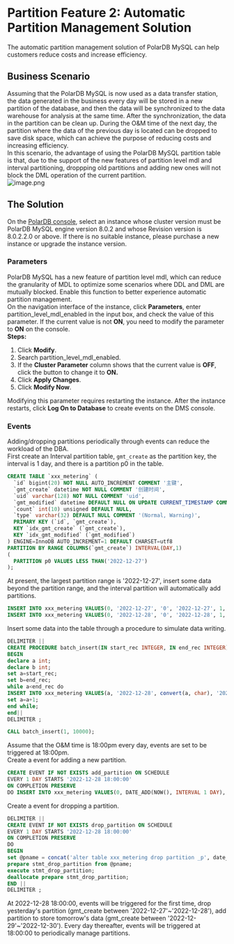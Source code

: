 <a name="Q6Yf8"></a>
# Partition Feature 2: Automatic Partition Management Solution
The automatic partition management solution of PolarDB MySQL can help customers reduce costs and increase efficiency.
<a name="O2ulw"></a>
## Business Scenario
Assuming that the PolarDB MySQL is now used as a data transfer station, the data generated in the business every day will be stored in a new partition of the database, and then the data will be synchronized to the data warehouse for analysis at the same time. After the synchronization, the data in the partition can be clean up. During the O&M time of the next day, the partition where the data of the previous day is located can be dropped to save disk space, which can achieve the purpose of reducing costs and increasing efficiency.<br />In this scenario, the advantage of using the PolarDB MySQL partition table is that, due to the support of the new features of partition level mdl and interval partitioning, droppping old partitions and adding new ones will not block the DML operation of the current partition.<br />![image.png](https://intranetproxy.alipay.com/skylark/lark/0/2022/png/221080/1672284218593-741acd27-e685-4898-adbb-fe17e90354c4.png#clientId=ub7df047b-4c00-4&crop=0&crop=0&crop=1&crop=1&from=paste&height=645&id=u9b51b0f9&margin=%5Bobject%20Object%5D&name=image.png&originHeight=1290&originWidth=2126&originalType=binary&ratio=1&rotation=0&showTitle=false&size=771421&status=done&style=none&taskId=u318de479-eab7-40d4-8682-8f7297bb3ae&title=&width=1063)
<a name="BfKoy"></a>
## The Solution
On the [PolarDB console](https://polardb.console.aliyun.com/), select an instance whose cluster version must be PolarDB MySQL engine version 8.0.2 and whose Revision version is 8.0.2.2.0 or above. If there is no suitable instance, please purchase a new instance or upgrade the instance version.
<a name="bm6RF"></a>
### Parameters
PolarDB MySQL has a new feature of partition level mdl, which can reduce the granularity of MDL to optimize some scenarios where DDL and DML are mutually blocked. Enable this function to better experience automatic partition management.<br />On the navigation interface of the instance, click **Parameters**, enter partition_level_mdl_enabled in the input box, and check the value of this parameter. If the current value is not **ON**, you need to modify the parameter to **ON** on the console.<br />**Steps:**

1. Click **Modify**.
2. Search partition_level_mdl_enabled.
3. If the **Cluster Parameter** column shows that the current value is **OFF**, click the button to change it to **ON.**
4. Click **Apply Changes**.
5.  Click **Modify Now**.

Modifying this parameter requires restarting the instance. After the instance restarts, click **Log On to Database** to create events on the DMS console.
<a name="hfpEM"></a>
### Events
Adding/dropping partitions periodically through events can reduce the workload of the DBA.<br />First create an Interval partition table, `gmt_create` as the partition key, the interval is 1 day, and there is a partition p0 in the table.
```sql
CREATE TABLE `xxx_metering` (
  `id` bigint(20) NOT NULL AUTO_INCREMENT COMMENT '主键',
  `gmt_create` datetime NOT NULL COMMENT '创建时间',
  `uid` varchar(128) NOT NULL COMMENT 'uid',
  `gmt_modified` datetime DEFAULT NULL ON UPDATE CURRENT_TIMESTAMP COMMENT 'modified time',
  `count` int(10) unsigned DEFAULT NULL,
  `type` varchar(32) DEFAULT NULL COMMENT '(Normal, Warning)',
  PRIMARY KEY (`id`, `gmt_create`),
  KEY `idx_gmt_create` (`gmt_create`),
  KEY `idx_gmt_modified` (`gmt_modified`)
) ENGINE=InnoDB AUTO_INCREMENT=1 DEFAULT CHARSET=utf8
PARTITION BY RANGE COLUMNS(`gmt_create`) INTERVAL(DAY,1)
(
  PARTITION p0 VALUES LESS THAN('2022-12-27')
);
```
At present, the largest partition range is '2022-12-27', insert some data beyond the partition range, and the interval partition will automatically add partitions.
```sql
INSERT INTO xxx_metering VALUES(0, '2022-12-27', '0', '2022-12-27', 1, 'Normal');
INSERT INTO xxx_metering VALUES(0, '2022-12-28', '0', '2022-12-28', 1, 'Normal');
```
Insert some data into the table through a procedure to simulate data writing.
```sql
DELIMITER ||
CREATE PROCEDURE batch_insert(IN start_rec INTEGER, IN end_rec INTEGER)
BEGIN
declare a int;
declare b int;
set a=start_rec;
set b=end_rec;
while a<end_rec do
INSERT INTO xxx_metering VALUES(a, '2022-12-28', convert(a, char), '2022-12-28', 1, 'Normal');
set a=a+1;
end while;
end||
DELIMITER ;

CALL batch_insert(1, 10000);
```
Assume that the O&M time is 18:00pm every day, events are set to be triggered at 18:00pm.<br />Create a event for adding a new partition.
```sql
CREATE EVENT IF NOT EXISTS add_partition ON SCHEDULE
EVERY 1 DAY STARTS '2022-12-28 18:00:00'
ON COMPLETION PRESERVE
DO INSERT INTO xxx_metering VALUES(0, DATE_ADD(NOW(), INTERVAL 1 DAY), 0, DATE_ADD(NOW(), INTERVAL 1 DAY), 1, 'Normal');
```
Create a event for dropping a partition.
```sql
DELIMITER ||
CREATE EVENT IF NOT EXISTS drop_partition ON SCHEDULE
EVERY 1 DAY STARTS '2022-12-28 18:00:00'
ON COMPLETION PRESERVE
DO
BEGIN
set @pname = concat('alter table xxx_metering drop partition _p', date_format(curdate(), '%Y%m%d000000'));
prepare stmt_drop_partition from @pname;
execute stmt_drop_partition;
deallocate prepare stmt_drop_partition;
END ||
DELIMITER ;
```
At 2022-12-28 18:00:00, events will be triggered for the first time, drop yesterday's partition (gmt_create between '2022-12-27'~'2022-12-28'), add partition to store tomorrow's data (gmt_create between '2022-12-29'~'2022-12-30'). Every day thereafter, events will be triggered at 18:00:00 to periodically manage partitions.
